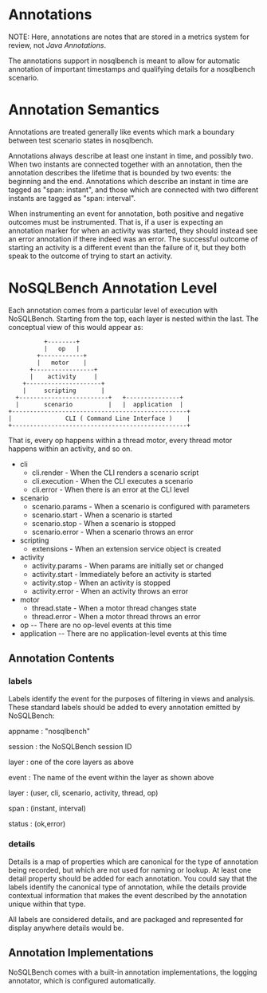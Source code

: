 # Annotations

NOTE: Here, annotations are notes that are stored in a metrics system for
review, not _Java Annotations_.

The annotations support in nosqlbench is meant to allow for automatic
annotation of important timestamps and qualifying details for a nosqlbench
scenario.

# Annotation Semantics

Annotations are treated generally like events which mark a boundary
between test scenario states in nosqlbench.

Annotations always describe at least one instant in time, and possibly
two. When two instants are connected together with an annotation, then the
annotation describes the lifetime that is bounded by two events:
the beginning and the end. Annotations which describe an instant in time
are tagged as "span: instant", and those which are connected with two
different instants are tagged as "span: interval".

When instrumenting an event for annotation, both positive and negative
outcomes must be instrumented. That is, if a user is expecting an
annotation marker for when an activity was started, they should instead
see an error annotation if there indeed was an error. The successful
outcome of starting an activity is a different event than the failure of
it, but they both speak to the outcome of trying to start an activity.

# NoSQLBench Annotation Level

Each annotation comes from a particular level of execution with
NoSQLBench. Starting from the top, each layer is nested within the last.
The conceptual view of this would appear as:

              +--------+
              |   op   |
            +------------+
            |   motor    |
          +-----------------+
          |    activity     |
        +---------------------+
        |     scripting       |
      +-------------------------+   +---------------+
      |       scenario          |   |  application  |
    +-------------------------------------------------+
    |               CLI ( Command Line Interface )    |
    +-------------------------------------------------+

That is, every op happens within a thread motor, every thread motor
happens within an activity, and so on.

- cli
  - cli.render - When the CLI renders a scenario script
  - cli.execution - When the CLI executes a scenario
  - cli.error - When there is an error at the CLI level
- scenario
  - scenario.params - When a scenario is configured with parameters
  - scenario.start - When a scenario is started
  - scenario.stop - When a scenario is stopped
  - scenario.error - When a scenario throws an error
- scripting
  - extensions - When an extension service object is created
- activity
  - activity.params - When params are initially set or changed
  - activity.start - Immediately before an activity is started
  - activity.stop - When an activity is stopped
  - activity.error - When an activity throws an error
- motor
  - thread.state - When a motor thread changes state
  - thread.error - When a motor thread throws an error
- op -- There are no op-level events at this time
- application -- There are no application-level events at this time

## Annotation Contents

### labels

Labels identify the event for the purposes of filtering in views
and analysis. These standard labels should be added to every annotation emitted by
NoSQLBench:

appname
: "nosqlbench"

session
: the NoSQLBench session ID

layer
: one of the core layers as above

event
: The name of the event within the layer as shown above

layer
: (user, cli, scenario, activity, thread, op)

span
: (instant, interval)

status
: (ok,error)

### details

Details is a map of properties which are canonical for the type of
annotation being recorded, but which are not used for naming or lookup.
At least one detail property should be added for each annotation. You could
say that the labels identify the canonical type of annotation, while the details
provide contextual information that makes the event described by the annotation
unique within that type.

All labels are considered details, and are packaged and represented for display
anywhere details would be.

## Annotation Implementations

NoSQLBench comes with a built-in annotation implementations, the logging annotator,
which is configured automatically.

